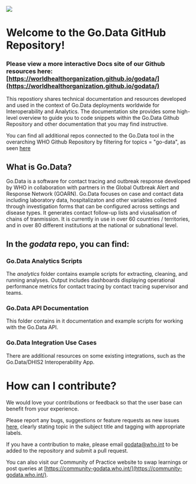 ![](https://github.com/WorldHealthOrganization/godata/blob/master/docs/assets/godata-logo.png)

# Welcome to the Go.Data GitHub Repository!
### Please view a more interactive Docs site of our Github resources here: [https://worldhealthorganization.github.io/godata/](https://worldhealthorganization.github.io/godata/)

This repostiory shares technical documentation and resources developed and used in the context of Go.Data deployments worldwide for Interoperability and Analytics.
The documentation site provides some high-level overview to guide you to code snippets within the Go.Data Github Repository and other documentation that you may find instructive.

You can find all additional repos connected to the Go.Data tool in the overarching WHO Github Repository by filtering for topics = "go-data", as seen [here](https://github.com/WorldHealthOrganization?q=go-data&type=&language=)

## What is Go.Data?
Go.Data is a software for contact tracing and outbreak response developed by WHO in collaboration with partners in the Global Outbreak Alert and Response Network (GOARN). Go.Data focuses on case and contact data including laboratory data, hospitalizaton and other variables collected through investigation forms that can be configured across settings and disease types. It generates contact follow-up lists and viusalisation of chains of tranmission. It is currently in use in over 60 countries / territories, and in over 80 different institutions at the national or subnational level.

## In the *godata* repo, you can find:

###  Go.Data Analytics Scripts
The *analytics* folder contains example scripts for extracting, cleaning, and running analyses. Output includes dashboards displaying operational performance metrics for contact tracing by contact tracing supervisor and teams. 

### Go.Data API Documentation
This folder contains in it documentation and example scripts for working with the Go.Data API.

### Go.Data Integration Use Cases
There are additional resources on some existing integrations, such as the Go.Data/DHIS2 Interoperability App.

# How can I contribute?
We would love your contributions or feedback so that the user base can benefit from your experience. 

Please report any bugs, suggestions or feature requests as new issues [here](https://github.com/WorldHealthOrganization/godata/issues), clearly stating topic in the subject title and tagging with appropriate labels.

If you have a contribution to make, please email godata@who.int to be added to the repository and submit a pull request.

You can also visit our Community of Practice website to swap learnings or post queries at [https://community-godata.who.int/](https://community-godata.who.int/).
